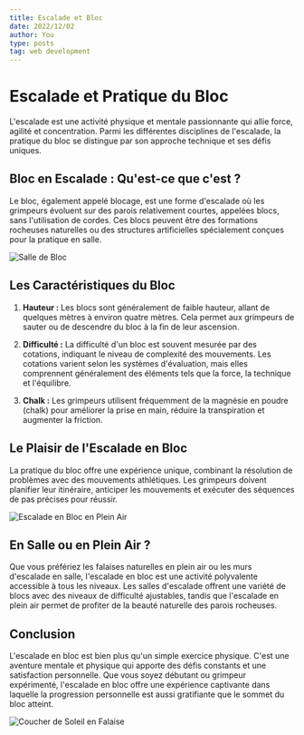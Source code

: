 ```yaml
---
title: Escalade et Bloc
date: 2022/12/02
author: You
type: posts
tag: web development
---
```


# Escalade et Pratique du Bloc

L'escalade est une activité physique et mentale passionnante qui allie force, agilité et concentration. Parmi les différentes disciplines de l'escalade, la pratique du bloc se distingue par son approche technique et ses défis uniques.

## Bloc en Escalade : Qu'est-ce que c'est ?

Le bloc, également appelé blocage, est une forme d'escalade où les grimpeurs évoluent sur des parois relativement courtes, appelées blocs, sans l'utilisation de cordes. Ces blocs peuvent être des formations rocheuses naturelles ou des structures artificielles spécialement conçues pour la pratique en salle.

![Salle de Bloc](/public/images/bloc-gym.jpg)

## Les Caractéristiques du Bloc

1. **Hauteur :** Les blocs sont généralement de faible hauteur, allant de quelques mètres à environ quatre mètres. Cela permet aux grimpeurs de sauter ou de descendre du bloc à la fin de leur ascension.

2. **Difficulté :** La difficulté d'un bloc est souvent mesurée par des cotations, indiquant le niveau de complexité des mouvements. Les cotations varient selon les systèmes d'évaluation, mais elles comprennent généralement des éléments tels que la force, la technique et l'équilibre.

3. **Chalk :** Les grimpeurs utilisent fréquemment de la magnésie en poudre (chalk) pour améliorer la prise en main, réduire la transpiration et augmenter la friction.

## Le Plaisir de l'Escalade en Bloc

La pratique du bloc offre une expérience unique, combinant la résolution de problèmes avec des mouvements athlétiques. Les grimpeurs doivent planifier leur itinéraire, anticiper les mouvements et exécuter des séquences de pas précises pour réussir.

![Escalade en Bloc en Plein Air](/public/images/bloc-outdoor.jpg)

## En Salle ou en Plein Air ?

Que vous préfériez les falaises naturelles en plein air ou les murs d'escalade en salle, l'escalade en bloc est une activité polyvalente accessible à tous les niveaux. Les salles d'escalade offrent une variété de blocs avec des niveaux de difficulté ajustables, tandis que l'escalade en plein air permet de profiter de la beauté naturelle des parois rocheuses.

## Conclusion

L'escalade en bloc est bien plus qu'un simple exercice physique. C'est une aventure mentale et physique qui apporte des défis constants et une satisfaction personnelle. Que vous soyez débutant ou grimpeur expérimenté, l'escalade en bloc offre une expérience captivante dans laquelle la progression personnelle est aussi gratifiante que le sommet du bloc atteint.

![Coucher de Soleil en Falaise](/public/images/bloc-sunset.jpg)
